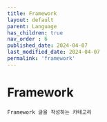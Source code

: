 ```yaml
---
title: Framework
layout: default
parent: Language
has_children: true
nav_order : 6
published_date: 2024-04-07
last_modified_date: 2024-04-07
permalink: 'framework'
---
```


# Framework

`Framework 글을 작성하는 카테고리`
